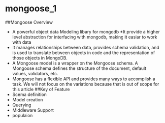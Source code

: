 # mongoose_1
##Mongoose Overview
* A powerful object data Modeling libary for mongodb
*It provide a higher level abstraction for interfacing with mongodb, making it easiar to work with data
* It manages relationships between data, provides schema validation, and is used to translate between objects in code and the representation of those objects in MongoDB.
* A Mongoose model is a wrapper on the Mongoose schema. A Mongoose schema defines the structure of the document, default values, validators, etc.
* Mongoose has a flexible API and provides many ways to accomplish a task. We will not focus on the variations because that is out of scope for this article
##Key of Feature
* Scema definition
* Model creation
* Querying
* Middleware Support
* populaion